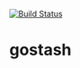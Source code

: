 [![Build Status](https://travis-ci.org/sha1n/gostash.svg?branch=master)](https://travis-ci.org/sha1n/gostash)

# gostash
